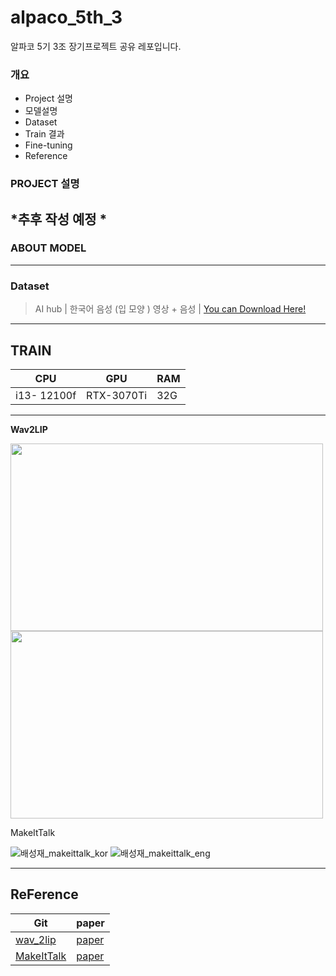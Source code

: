 # alpaco_5th_3
알파코 5기 3조 장기프로젝트 공유 레포입니다. 


### 개요
- Project 설명
- 모델설명
- Dataset
- Train 결과
- Fine-tuning
- Reference 

### PROJECT 설명 

*추후 작성 예정 * 
---

### ABOUT MODEL

---

### Dataset

>  AI hub | 한국어 음성 (입 모양 ) 영상 + 음성 | [You can Download Here!](https://aihub.or.kr/aihubdata/data/view.do?currMenu=115&topMenu=100&aihubDataSe=realm&dataSetSn=538)

---
## TRAIN 

CPU | GPU | RAM 
------------|------|-------|
i13- 12100f | RTX-3070Ti | 32G 

---
__Wav2LIP__

<img src="https://user-images.githubusercontent.com/101646531/235811260-f4def410-14ec-406f-a0c4-c68fb31c0fed.gif" width="500" height="300"/> <img src="https://user-images.githubusercontent.com/101646531/235811264-d298537e-8a68-42a9-b8f0-f5395f2bfb7a.gif" width="500" height="300"/>


MakeItTalk


![배성재_makeittalk_kor](https://user-images.githubusercontent.com/121469546/235813171-b01d5e9c-4f2f-4c81-93d9-0818c5b4bf73.gif)
![배성재_makeittalk_eng](https://user-images.githubusercontent.com/121469546/235813155-73a2b65a-10da-4e75-afa7-9f9859a0f5a3.gif)




---

## ReFerence 


|Git|paper|
|---|-----|
|[wav_2lip](https://github.com/Rudrabha/Wav2Lip)| [paper](https://arxiv.org/pdf/2008.10010v1.pdf)|
[MakeItTalk](https://github.com/yzhou359/MakeItTalk) | [paper](https://arxiv.org/pdf/2004.12992v3.pdf)
